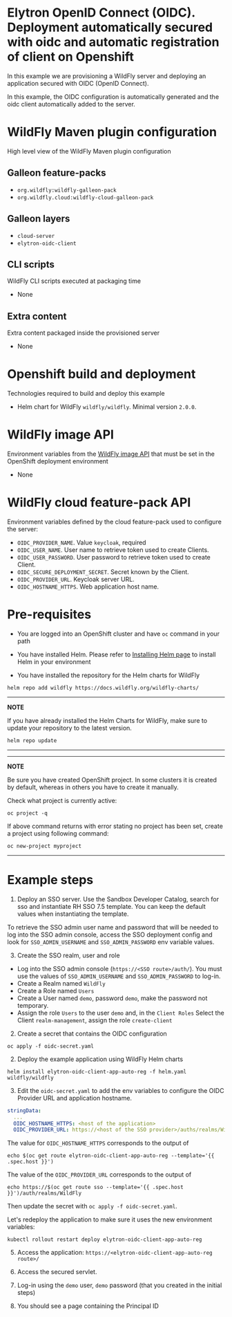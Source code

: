 # Elytron OpenID Connect (OIDC). Deployment automatically secured with oidc and automatic registration of client on Openshift

In this example we are provisioning a WildFly server and deploying an application secured 
with OIDC (OpenID Connect).

In this example, the OIDC configuration is automatically generated and the oidc client automatically added to the server.

# WildFly Maven plugin configuration
High level view of the WildFly Maven plugin configuration

## Galleon feature-packs

* `org.wildfly:wildfly-galleon-pack`
* `org.wildfly.cloud:wildfly-cloud-galleon-pack`

## Galleon layers

* `cloud-server`
* `elytron-oidc-client`

## CLI scripts
WildFly CLI scripts executed at packaging time

* None

## Extra content
Extra content packaged inside the provisioned server

* None

# Openshift build and deployment
Technologies required to build and deploy this example

* Helm chart for WildFly `wildfly/wildfly`. Minimal version `2.0.0`.

# WildFly image API
Environment variables from the [WildFly image API](https://github.com/wildfly/wildfly-cekit-modules/blob/main/jboss/container/wildfly/run/api/module.yaml) that must be set in the OpenShift deployment environment

* None

# WildFly cloud feature-pack API
Environment variables defined by the cloud feature-pack used to configure the server:

* `OIDC_PROVIDER_NAME`. Value `keycloak`, required
* `OIDC_USER_NAME`. User name to retrieve token used to create Clients.
* `OIDC_USER_PASSWORD`. User password to retrieve token used to create Client.
* `OIDC_SECURE_DEPLOYMENT_SECRET`. Secret known by the Client.
* `OIDC_PROVIDER_URL`. Keycloak server URL.
* `OIDC_HOSTNAME_HTTPS`. Web application host name.

# Pre-requisites

* You are logged into an OpenShift cluster and have `oc` command in your path

* You have installed Helm. Please refer to [Installing Helm page](https://helm.sh/docs/intro/install/) to install Helm in your environment

* You have installed the repository for the Helm charts for WildFly

 ```
helm repo add wildfly https://docs.wildfly.org/wildfly-charts/
```
----
**NOTE**

If you have already installed the Helm Charts for WildFly, make sure to update your repository to the latest version.

```
helm repo update
```
----
----
**NOTE**

Be sure you have created OpenShift project. In some clusters it is created by default, whereas in others you have to create it manually.

Check what project is currently active:

```
oc project -q
```

If above command returns with error stating no project has been set, create a project using following command:

```
oc new-project myproject
```
----

# Example steps

1. Deploy an SSO server. Use the Sandbox Developer Catalog, search for sso and instantiate RH SSO 7.5 template. You can keep the default values 
when instantiating the template.

To retrieve the SSO admin user name and password that will be needed to log into the SSO admin console, 
access the SSO deployment config and look for `SSO_ADMIN_USERNAME` and `SSO_ADMIN_PASSWORD` env variable values.

3. Create the SSO realm, user and role

  * Log into the SSO admin console (`https://<SSO route>/auth/`). You must use the values of `SSO_ADMIN_USERNAME` and `SSO_ADMIN_PASSWORD` to log-in. 
  * Create a Realm named `WildFly`
  * Create a Role named `Users`
  * Create a User named `demo`, password `demo`, make the password not temporary.
  * Assign the role `Users` to the user `demo` and, in the `Client Roles` Select the Client `realm-management`, assign the role `create-client`

2. Create a secret that contains the OIDC configuration

```
oc apply -f oidc-secret.yaml
```

2. Deploy the example application using WildFly Helm charts

```
helm install elytron-oidc-client-app-auto-reg -f helm.yaml wildfly/wildfly
```

3. Edit the `oidc-secret.yaml` to add the env variables to configure the OIDC Provider URL and application hostname.

```yaml
stringData:
  ...
  OIDC_HOSTNAME_HTTPS: <host of the application>
  OIDC_PROVIDER_URL: https://<host of the SSO provider>/auths/realms/WildFly
```

The value for `OIDC_HOSTNAME_HTTPS` corresponds to the output of

```
echo $(oc get route elytron-oidc-client-app-auto-reg --template='{{ .spec.host }}')
```

The  value of the `OIDC_PROVIDER_URL` corresponds to the output of

```
echo https://$(oc get route sso --template='{{ .spec.host }}')/auth/realms/WildFly
```

Then update the secret with `oc apply -f oidc-secret.yaml`.

Let's redeploy the application to make sure it uses the new environment variables:

```
kubectl rollout restart deploy elytron-oidc-client-app-auto-reg
```

5. Access the application: `https://<elytron-oidc-client-app-auto-reg route>/`

6. Access the secured servlet.

7. Log-in using the `demo` user, `demo` password (that you created in the initial steps)

8. You should see a page containing the Principal ID

